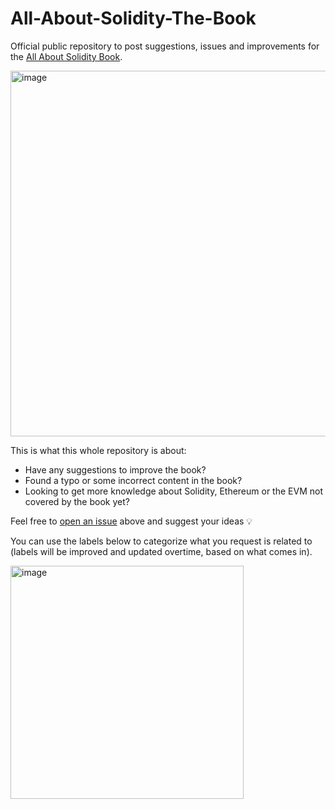 # All-About-Solidity-The-Book
Official public repository to post suggestions, issues and improvements for the [All About Solidity Book](https://leanpub.com/all-about-solidity-book).

<img width="585" alt="image" src="https://github.com/CJ42/All-About-Solidity-The-Book/assets/31145285/d3ea5af8-1a90-4776-8e08-dfd501ce64d9">

This is what this whole repository is about:
- Have any suggestions to improve the book?
- Found a typo or some incorrect content in the book?
- Looking to get more knowledge about Solidity, Ethereum or the EVM not covered by the book yet?

Feel free to [open an issue](https://github.com/CJ42/All-About-Solidity-The-Book/issues/new) above and suggest your ideas 💡

You can use the labels below to categorize what you request is related to (labels will be improved and updated overtime, based on what comes in).

<img width="373" alt="image" src="https://github.com/CJ42/All-About-Solidity-The-Book/assets/31145285/677c4442-3d5e-4577-b0a2-a51f876ac862">

